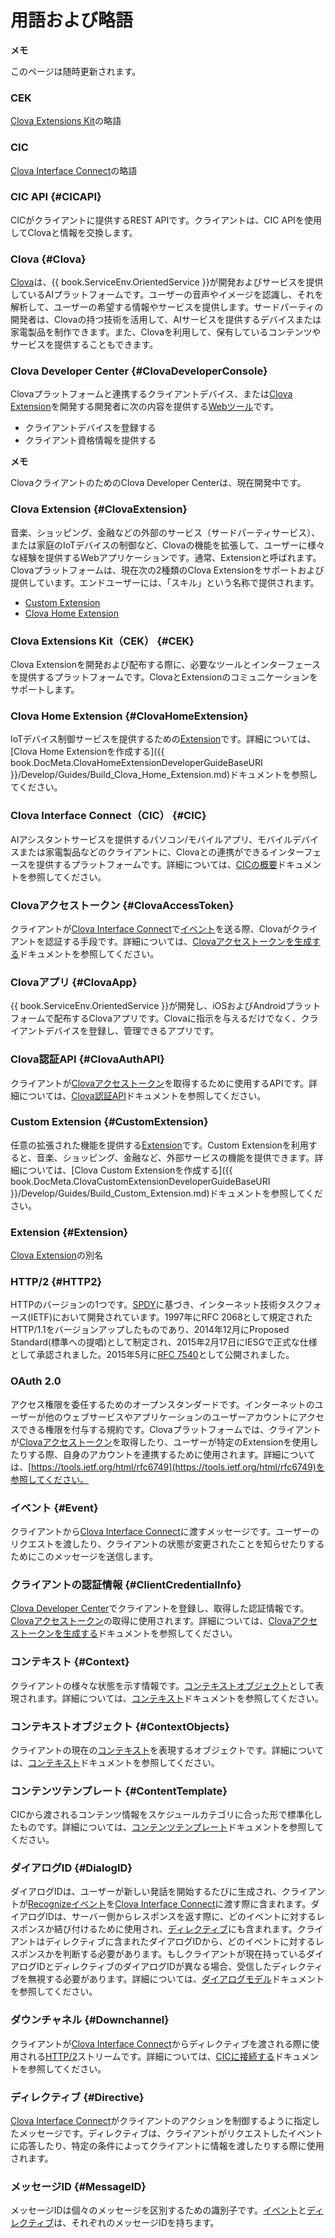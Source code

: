 <!-- Note! This content includes shared parts. Therefore, when you update this file, you should beware of synchronization. -->

<!-- Start of the shared content: Glossary -->

# 用語および略語

<div class="note">
  <p><strong>メモ</strong></p>
  <p>このページは随時更新されます。</p>
</div>

### CEK
[Clova Extensions Kit](#CEK)の略語

### CIC
[Clova Interface Connect](#CIC)の略語

### CIC API {#CICAPI}
CICがクライアントに提供するREST APIです。クライアントは、CIC APIを使用してClovaと情報を交換します。

### Clova {#Clova}
[Clova](https://clova.line.me/)は、{{ book.ServiceEnv.OrientedService }}が開発およびサービスを提供しているAIプラットフォームです。ユーザーの音声やイメージを認識し、それを解析して、ユーザーの希望する情報やサービスを提供します。サードパーティの開発者は、Clovaの持つ技術を活用して、AIサービスを提供するデバイスまたは家電製品を制作できます。また、Clovaを利用して、保有しているコンテンツやサービスを提供することもできます。

### Clova Developer Center {#ClovaDeveloperConsole}
Clovaプラットフォームと連携するクライアントデバイス、または[Clova Extension](#ClovaExtension)を開発する開発者に次の内容を提供する<a target="_blank" href="{{ book.ServiceEnv.DeveloperConsoleURI }}">Webツール</a>です。
* クライアントデバイスを登録する
* クライアント資格情報を提供する

<div class="note">
  <p><strong>メモ</strong></p>
  <p>ClovaクライアントのためのClova Developer Centerは、現在開発中です。</p>
</div>

### Clova Extension {#ClovaExtension}
音楽、ショッピング、金融などの外部のサービス（サードパーティサービス）、または家庭のIoTデバイスの制御など、Clovaの機能を拡張して、ユーザーに様々な経験を提供するWebアプリケーションです。通常、Extensionと呼ばれます。Clovaプラットフォームは、現在次の2種類のClova Extensionをサポートおよび提供しています。エンドユーザーには、「スキル」という名称で提供されます。
* [Custom Extension](#CustomExtension)
* [Clova Home Extension](#ClovaHomeExtension)

### Clova Extensions Kit（CEK） {#CEK}
Clova Extensionを開発および配布する際に、必要なツールとインターフェースを提供するプラットフォームです。ClovaとExtensionのコミュニケーションをサポートします。

### Clova Home Extension {#ClovaHomeExtension}
IoTデバイス制御サービスを提供するための[Extension](#ClovaExtension)です。詳細については、[Clova Home Extensionを作成する]({{ book.DocMeta.ClovaHomeExtensionDeveloperGuideBaseURI }}/Develop/Guides/Build_Clova_Home_Extension.md)ドキュメントを参照してください。

### Clova Interface Connect（CIC） {#CIC}
AIアシスタントサービスを提供するパソコン/モバイルアプリ、モバイルデバイスまたは家電製品などのクライアントに、Clovaとの連携ができるインターフェースを提供するプラットフォームです。詳細については、[CICの概要](/Develop/CIC_Overview.md)ドキュメントを参照してください。

### Clovaアクセストークン {#ClovaAccessToken}
クライアントが[Clova Interface Connect](#CIC)で[イベント](#Event)を送る際、Clovaがクライアントを認証する手段です。詳細については、[Clovaアクセストークンを生成する](/Develop/Guides/Interact_with_CIC.md#CreateClovaAccessToken)ドキュメントを参照してください。

### Clovaアプリ {#ClovaApp}
{{ book.ServiceEnv.OrientedService }}が開発し、iOSおよびAndroidプラットフォームで配布するClovaアプリです。Clovaに指示を与えるだけでなく、クライアントデバイスを登録し、管理できるアプリです。

### Clova認証API {#ClovaAuthAPI}
クライアントが[Clovaアクセストークン](#ClovaAccessToken)を取得するために使用するAPIです。詳細については、[Clova認証API](/Develop/References/Clova_Auth_API.md)ドキュメントを参照してください。

### Custom Extension {#CustomExtension}
任意の拡張された機能を提供する[Extension](#ClovaExtension)です。Custom Extensionを利用すると、音楽、ショッピング、金融など、外部サービスの機能を提供できます。詳細については、[Clova Custom Extensionを作成する]({{ book.DocMeta.ClovaCustomExtensionDeveloperGuideBaseURI }}/Develop/Guides/Build_Custom_Extension.md)ドキュメントを参照してください。

### Extension {#Extension}
[Clova Extension](#ClovaExtension)の別名

### HTTP/2 {#HTTP2}
HTTPのバージョンの1つです。[SPDY](https://en.wikipedia.org/wiki/SPDY)に基づき、インターネット技術タスクフォース(IETF)において開発されています。1997年にRFC 2068として規定されたHTTP/1.1をバージョンアップしたものであり、2014年12月にProposed Standard(標準への提唱)として制定され、2015年2月17日にIESGで正式な仕様として承認されました。2015年5月に<a href="https://tools.ietf.org/html/rfc7540" target="_blank">RFC 7540</a>として公開されました。

### OAuth 2.0
アクセス権限を委任するためのオープンスタンダードです。インターネットのユーザーが他のウェブサービスやアプリケーションのユーザーアカウントにアクセスできる権限を付与する規約です。Clovaプラットフォームでは、クライアントが[Clovaアクセストークン](#ClovaAccessToken)を取得したり、ユーザーが特定のExtensionを使用したりする際、自身のアカウントを連携するために使用されます。詳細については、[https://tools.ietf.org/html/rfc6749](https://tools.ietf.org/html/rfc6749)を参照してください。

### イベント {#Event}
クライアントから[Clova Interface Connect](#CIC)に渡すメッセージです。ユーザーのリクエストを渡したり、クライアントの状態が変更されたことを知らせたりするためにこのメッセージを送信します。

### クライアントの認証情報 {#ClientCredentialInfo}
[Clova Developer Center](#ClovaDeveloperConsole)でクライアントを登録し、取得した認証情報です。[Clovaアクセストークン](#ClovaAccessToken)の取得に使用されます。詳細については、[Clovaアクセストークンを生成する](/Develop/Guides/Interact_with_CIC.md#CreateClovaAccessToken)ドキュメントを参照してください。

### コンテキスト {#Context}
クライアントの様々な状態を示す情報です。[コンテキストオブジェクト](#ContextObjects)として表現されます。詳細については、[コンテキスト](/Develop/References/Context_Objects.md)ドキュメントを参照してください。

### コンテキストオブジェクト {#ContextObjects}
クライアントの現在の[コンテキスト](#Context)を表現するオブジェクトです。詳細については、[コンテキスト](/Develop/References/Context_Objects.md)ドキュメントを参照してください。

### コンテンツテンプレート {#ContentTemplate}
CICから渡されるコンテンツ情報をスケジュールカテゴリに合った形で標準化したものです。詳細については、[コンテンツテンプレート](/Develop/References/Content_Templates.md)ドキュメントを参照してください。

### ダイアログID {#DialogID}
ダイアログIDは、ユーザーが新しい発話を開始するたびに生成され、クライアントが[Recognize](/Develop/References/MessageInterfaces/SpeechRecognizer.md#Recognize)[イベント](#Event)を[Clova Interface Connect](#CIC)に渡す際に含まれます。ダイアログIDは、サーバー側からレスポンスを返す際に、どのイベントに対するレスポンスか結び付けるために使用され、[ディレクティブ](#Directive)にも含まれます。クライアントはディレクティブに含まれたダイアログIDから、どのイベントに対するレスポンスかを判断する必要があります。もしクライアントが現在持っているダイアログIDとディレクティブのダイアログIDが異なる場合、受信したディレクティブを無視する必要があります。詳細については、[ダイアログモデル](/Develop/Guides/Manage_Dialogue_ID_And_Handle_Tasks.md)ドキュメントを参照してください。

### ダウンチャネル {#Downchannel}
クライアントが[Clova Interface Connect](#CIC)からディレクティブを渡される際に使用される[HTTP/2](#HTTP2)ストリームです。詳細については、[CICに接続する](/Develop/Guides/Interact_with_CIC.md#ConnectToCIC)ドキュメントを参照してください。

### ディレクティブ {#Directive}
[Clova Interface Connect](#CIC)がクライアントのアクションを制御するように指定したメッセージです。ディレクティブは、クライアントがリクエストしたイベントに応答したり、特定の条件によってクライアントに情報を渡したりする際に使用されます。

### メッセージID {#MessageID}
メッセージIDは個々のメッセージを区別するための識別子です。[イベント](#Event)と[ディレクティブ](#Directive)は、それぞれのメッセージIDを持ちます。

<!-- End of the shared content -->
